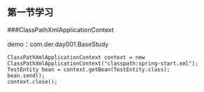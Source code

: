 ## 第一节学习

###ClassPathXmlApplicationContext

demo：com.der.day001.BaseStudy
```$xslt  主要片段
ClassPathXmlApplicationContext context = new ClassPathXmlApplicationContext("classpath:spring-start.xml");
TestEntity bean = context.getBean(TestEntity.class);
bean.send();
context.close();
```